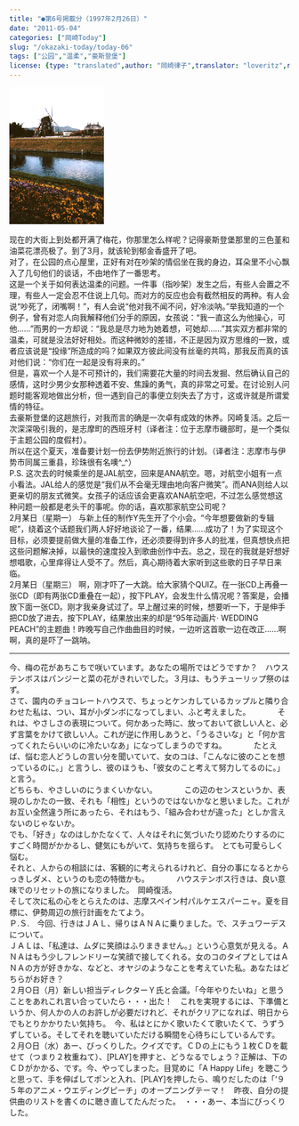 ```yaml
---
title: "●第6号掲載分（1997年2月26日）"
date: "2011-05-04"
categories: ["岡崎Today"]
slug: "/okazaki-today/today-06"
tags: ["公园","温柔","豪斯登堡"]
license: {type: "translated",author: "岡崎律子",translator: "loveritz",reproduced-url: "http://www.ne.jp/asahi/okazaki/book/today/today6.html",reproduced-website: "岡崎律子Book"}
---
```


[![fuusha](./images/fuusha.gif)](./images/fuusha.gif)  

  
现在的大街上到处都开满了梅花，你那里怎么样呢？记得豪斯登堡那里的三色堇和油菜花漂亮极了。到了3月，就该轮到郁金香盛开了吧。  
对了，在公园的点心屋里，正好有对在吵架的情侣坐在我的身边，耳朵里不小心飘入了几句他们的谈话，不由地作了一番思考。  
这是一个关于如何表达温柔的问题。一件事（指吵架）发生之后，有些人会置之不理，有些人一定会忍不住说上几句。而对方的反应也会有截然相反的两种。有人会说“吵死了，闭嘴啊！”，有人会说“他对我不闻不问，好冷淡呐。”举我知道的一个例子，曾有对恋人向我解释他们分手的原因，女孩说：“我一直这么为他操心，可他……”而男的一方却说：“我总是尽力地为她着想，可她却……”其实双方都非常的温柔，可就是没法好好相处。而这种微妙的差错，不正是因为双方思维的一致，或者应该说是“投缘”所造成的吗？如果双方彼此间没有丝毫的共鸣，那我反而真的该对他们说：“你们在一起是没有将来的。”  
但是，喜欢一个人是不可预计的，我们需要花大量的时间去发掘、然后确认自己的感情，这时少男少女那种透着不安、焦躁的勇气，真的非常之可爱。在讨论别人问题时能客观地做出分析，但一遇到自己的事便立刻失去了方寸，这或许就是所谓爱情的特征。  
去豪斯登堡的这趟旅行，对我而言的确是一次卓有成效的休养。冈崎复活。之后一次深深吸引我的，是志摩町的西班牙村（译者注：位于志摩市磯部町，是一个类似于主题公园的度假村）。  
所以在这个夏天，准备要计划一份去伊势附近旅行的计划。（译者注：志摩市与伊势市同属三重县，珍珠很有名噢^\_^）  
P.S. 这次去的时候乘坐的是JAL航空，回来是ANA航空。嗯，对航空小姐有一点小看法。JAL给人的感觉是“我们从不会毫无理由地向客户微笑”。而ANA则给人以更亲切的朋友式微笑。女孩子的话应该会更喜欢ANA航空吧，不过怎么感觉想这种问题一般都是老头干的事呢。你的话，喜欢那家航空公司呢？  
2月某日（星期一） 与新上任的制作Y先生开了个小会。“今年想要做新的专辑呢”，绕着这个话题我们两人好好地谈论了一番，结果……成功了！为了实现这个目标，必须要提前做大量的准备工作，还必须要得到许多人的批准，但真想快点把这些问题解决掉，以最快的速度投入到歌曲创作中去。总之，现在的我就是好想好想唱歌，心里痒得让人受不了。然后，真心期待着大家听到这些歌的日子早日来临。  
2月某日（星期三） 啊，刚才吓了一大跳。给大家猜个QUIZ。在一张CD上再叠一张CD（即有两张CD重叠在一起），按下PLAY，会发生什么情况呢？答案是，会播放下面一张CD。刚才我亲身试过了。早上醒过来的时候，想要听一下，于是伸手把CD放了进去，按下PLAY，结果放出来的却是“95年动画片· WEDDING PEACH”的主题曲！昨晚写自己作曲曲目的时候，一边听这首歌一边在改正……啊啊，真的是吓了一跳呐。

---

今、梅の花があちこちで咲いています。あなたの場所ではどうですか？　ハウステンボスはパンジーと菜の花がきれいでした。３月は、もうチューリップ祭のはず。  
さて、園内のチョコレートハウスで、ちょっとケンカしているカップルと隣り合わせた私は、つい、耳が小ダンボになってしまい、ふと考えました。　　　　それは、やさしさの表現について。何かあった時に、放っておいて欲しい人と、必ず言葉をかけて欲しい人。これが逆に作用しあうと、「うるさいな」と「何か言ってくれたらいいのに冷たいなあ」になってしまうのですね。　　　　たとえば、悩む恋人どうしの言い分を聞いていて、女のコは、「こんなに彼のことを想っているのに。」と言うし、彼のほうも、「彼女のこと考えて努力してるのに。」と言う。  
どちらも、やさしいのにうまくいかない。　　　　この辺のセンスというか、表現のしかたの一致、それも「相性」というのではないかなと思いました。これがお互い全然違う所にあったら、それはもう、「組み合わせが違った」としか言えないのじゃないか。  
でも、「好き」なのはしかたなくて、人々はそれに気づいたり認めたりするのにすごく時間がかかるし、健気にもがいて、気持ちを揺らす。　とても可愛らしく悩む。  
それと、人からの相談には、客観的に考えられるけれど、自分の事になるとからっきしダメ、というのも恋の特徴かも。　　　　ハウステンボス行きは、良い意味でのリセットの旅になりました。　岡崎復活。  
そして次に私の心をとらえたのは、志摩スペイン村パルケエスパーニャ。夏を目標に、伊勢周辺の旅行計画をたてよう。  
Ｐ.Ｓ.　今回、行きはＪＡＬ、帰りはＡＮＡに乗りました。で、スチュワーデスについて。  
ＪＡＬは、「私達は、ムダに笑顔はふりまきません。」という心意気が見える。ＡＮＡはもう少しフレンドリーな笑顔で接してくれる。女のコのタイプとしてはＡＮＡの方が好きかな、などと、オヤジのようなことを考えていた私。あなたはどちらがお好き？  
２月○日（月）新しい担当ディレクターＹ氏と会議。「今年やりたいね」と思うことをあれこれ言い合っていたら・・・出た！　これを実現するには、下準備というか、何人かの人のお許しが必要だけれど、それがクリアになれば、明日からでもとりかかりたい気持ち。　今、私はとにかく歌いたくて歌いたくて、うずうずしている。そしてそれを聴いていただける瞬間を心待ちにしているんです。  
２月○日（水）あー、びっくりした。クイズです。ＣＤの上にもう１枚ＣＤを載せて（つまり２枚重ねて）、\[PLAY\]を押すと、どうなるでしょう？正解は、下のＣＤがかかる、です。今、やってしまった。目覚めに「A Happy Life」を聴こうと思って、手を伸ばしてポンと入れ、\[PLAY\]を押したら、鳴りだしたのは「‘９５年のアニメ・ウエディングピーチ」のオープニングテーマ！　昨夜、自分の提供曲のリストを書くのに聴き直してたんだった。　・・・あー、本当にびっくりした。